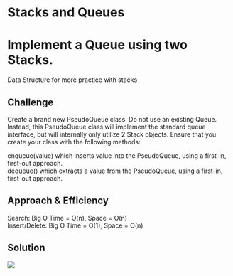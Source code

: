 # Stacks and Queues
# Implement a Queue using two Stacks.
Data Structure for more practice with stacks

## Challenge
Create a brand new PseudoQueue class. Do not use an existing Queue. Instead, this PseudoQueue class will implement the standard queue interface, but will internally only utilize 2 Stack objects. Ensure that you create your class with the following methods: </br>

enqueue(value) which inserts value into the PseudoQueue, using a first-in, first-out approach. </br>
dequeue() which extracts a value from the PseudoQueue, using a first-in, first-out approach. </br>

## Approach & Efficiency
Search: Big O Time = O(n), Space = O(n) </br>
Insert/Delete: Big O Time = O(1), Space = O(n)</br>

## Solution
![](/Assets/main.JPG)

